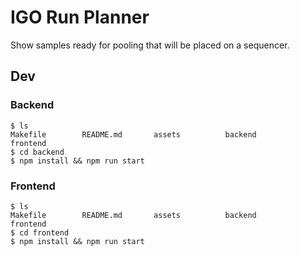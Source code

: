 # IGO Run Planner

Show samples ready for pooling that will be placed on a sequencer.

## Dev
### Backend
```
$ ls
Makefile        README.md       assets          backend         frontend
$ cd backend
$ npm install && npm run start
```

### Frontend
```
$ ls
Makefile        README.md       assets          backend         frontend
$ cd frontend
$ npm install && npm run start
```

